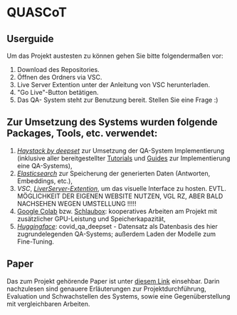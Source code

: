 # QUASCoT

## Userguide
Um das Projekt austesten zu können gehen Sie bitte folgendermaßen vor:
1. Download des Repositories. </break>
2. Öffnen des Ordners via VSC. </break>
3. Live Server Extention unter der Anleitung von VSC herunterladen. </break>
4. "Go Live"-Button betätigen. </break>
5. Das QA- System steht zur Benutzung bereit. Stellen Sie eine Frage :)

## Zur Umsetzung des Systems wurden folgende Packages, Tools, etc. verwendet:
1. *[Haystack by deepset](https://haystack.deepset.ai/overview/intro)* zur Umsetzung der QA-System Implementierung (inklusive aller bereitgestellter [Tutorials](https://haystack.deepset.ai/tutorials/first-qa-system)  und [Guides](https://haystack.deepset.ai/guides/guides-overview) zur Implementierung eine QA-Systems), </break>
2. [*Elasticsearch*](https://www.elastic.co/de/) zur Speicherung der generierten Daten (Antworten, Embeddings, etc.), </break>
3. *VSC*, [_LiverServer-Extention_](https://marketplace.visualstudio.com/items?itemName=ritwickdey.LiveServer), um das visuelle Interface zu hosten. EVTL. MÖGLICHKEIT DER EIGENEN WEBSITE NUTZEN, VGL RZ, ABER BALD NACHSEHEN WEGEN UMSTELLUNG !!!!!</break>
4. [Google Colab](https://colab.research.google.com) bzw. [Schlaubox](https://schlaubox.de): kooperatives Arbeiten am Projekt mit zusätzlicher GPU-Leistung und Speicherkapazität,</break>
5. [*Huggingface*](https://huggingface.co/datasets/covid_qa_deepset): covid_qa_deepset - Datensatz als Datenbasis des hier zugrundelegenden QA-Systems; außerdem Laden der Modelle zum Fine-Tuning.

## Paper
Das zum Projekt gehörende Paper ist unter [diesem Link](https://www.overleaf.com/read/rddvpngnbtnd) einsehbar. Darin nachzulesen sind genauere Erläuterungen zur Projektdurchführung, Evaluation und Schwachstellen des Systems, sowie eine Gegenüberstellung mit vergleichbaren Arbeiten.
